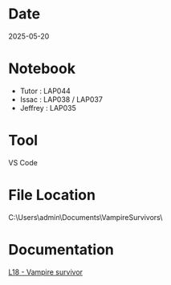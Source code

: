# Date
2025-05-20

# Notebook
- Tutor : LAP044
- Issac : LAP038 / LAP037
- Jeffrey : LAP035

# Tool
VS Code

# File Location
C:\Users\admin\Documents\VampireSurvivors\

# Documentation
[L18 - Vampire survivor](https://docs.google.com/presentation/d/1zei0dHR0fZpzkVmF3AFyU8WhgyniOXyQ/edit?usp=drive_link&ouid=103823120062051076702&rtpof=true&sd=true)
